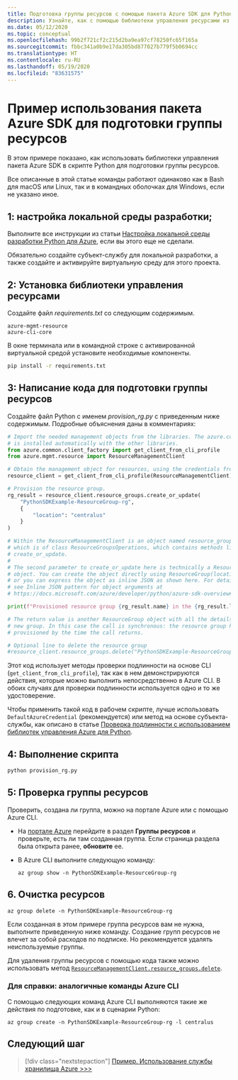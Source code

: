 ```yaml
---
title: Подготовка группы ресурсов с помощью пакета Azure SDK для Python
description: Узнайте, как с помощью библиотеки управления ресурсами из пакета Azure SDK для Python создать группу ресурсов, используя код на Python.
ms.date: 05/12/2020
ms.topic: conceptual
ms.openlocfilehash: 99b2f721cf2c215d2ba9ea97cf78250fc65f165a
ms.sourcegitcommit: fbbc341a0b9e17da305bd877027b779f5b0694cc
ms.translationtype: HT
ms.contentlocale: ru-RU
ms.lasthandoff: 05/19/2020
ms.locfileid: "83631575"
---
```

# <a name="example-use-the-azure-sdk-to-provision-a-resource-group"></a>Пример использования пакета Azure SDK для подготовки группы ресурсов

В этом примере показано, как использовать библиотеки управления пакета Azure SDK в скрипте Python для подготовки группы ресурсов.

Все описанные в этой статье команды работают одинаково как в Bash для macOS или Linux, так и в командных оболочках для Windows, если не указано иное.

## <a name="1-set-up-your-local-development-environment"></a>1: настройка локальной среды разработки;

Выполните все инструкции из статьи [Настройка локальной среды разработки Python для Azure](configure-local-development-environment.md), если вы этого еще не сделали.

Обязательно создайте субъект-службу для локальной разработки, а также создайте и активируйте виртуальную среду для этого проекта.

## <a name="2-install-the-resource-management-library"></a>2: Установка библиотеки управления ресурсами

Создайте файл *requirements.txt* со следующим содержимым.

```text
azure-mgmt-resource
azure-cli-core
```

В окне терминала или в командной строке с активированной виртуальной средой установите необходимые компоненты.

```bash
pip install -r requirements.txt
```

## <a name="3-write-code-to-provision-a-resource-group"></a>3: Написание кода для подготовки группы ресурсов

Создайте файл Python с именем *provision_rg.py* с приведенным ниже содержимым. Подробные объяснения даны в комментариях:

```python
# Import the needed management objects from the libraries. The azure.common library
# is installed automatically with the other libraries.
from azure.common.client_factory import get_client_from_cli_profile
from azure.mgmt.resource import ResourceManagementClient

# Obtain the management object for resources, using the credentials from the CLI login.
resource_client = get_client_from_cli_profile(ResourceManagementClient)

# Provision the resource group.
rg_result = resource_client.resource_groups.create_or_update(
    "PythonSDKExample-ResourceGroup-rg",
    {
        "location": "centralus"
    }
)

# Within the ResourceManagementClient is an object named resource_groups,
# which is of class ResourceGroupsOperations, which contains methods like
# create_or_update.
#
# The second parameter to create_or_update here is technically a ResourceGroup
# object. You can create the object directly using ResourceGroup(location=LOCATION)
# or you can express the object as inline JSON as shown here. For details,
# see Inline JSON pattern for object arguments at
# https://docs.microsoft.com/azure/developer/python/azure-sdk-overview#inline-json-pattern-for-object-arguments.

print(f"Provisioned resource group {rg_result.name} in the {rg_result.location} region")

# The return value is another ResourceGroup object with all the details of the
# new group. In this case the call is synchronous: the resource group has been
# provisioned by the time the call returns.

# Optional line to delete the resource group
#resource_client.resource_groups.delete("PythonSDKExample-ResourceGroup-rg")
```

Этот код использует методы проверки подлинности на основе CLI (`get_client_from_cli_profile`), так как в нем демонстрируются действия, которые можно выполнить непосредственно в Azure CLI. В обоих случаях для проверки подлинности используется одно и то же удостоверение.

Чтобы применить такой код в рабочем скрипте, лучше использовать `DefaultAzureCredential` (рекомендуется) или метод на основе субъекта-службы, как описано в статье [Проверка подлинности с использованием библиотек управления Azure для Python](azure-sdk-authenticate.md).

## <a name="4-run-the-script"></a>4: Выполнение скрипта

```bash
python provision_rg.py
```

## <a name="5-verify-the-resource-group"></a>5: Проверка группы ресурсов

Проверить, создана ли группа, можно на портале Azure или с помощью Azure CLI.

- На [портале Azure](https://portal.azure.com) перейдите в раздел **Группы ресурсов** и проверьте, есть ли там созданная группа. Если страница раздела была открыта ранее, **обновите** ее.

- В Azure CLI выполните следующую команду:

    ```azurecli
    az group show -n PythonSDKExample-ResourceGroup-rg
    ```

## <a name="6-clean-up-resources"></a>6\. Очистка ресурсов

```azurecli
az group delete -n PythonSDKExample-ResourceGroup-rg
```

Если созданная в этом примере группа ресурсов вам не нужна, выполните приведенную ниже команду. Создание групп ресурсов не влечет за собой расходов по подписке. Но рекомендуется удалять неиспользуемые группы.

Для удаления группы ресурсов с помощью кода также можно использовать метод [`ResourceManagementClient.resource_groups.delete`](/python/api/azure-mgmt-resource/azure.mgmt.resource.resources.v2019_10_01.operations.resourcegroupsoperations?view=azure-python#delete-resource-group-name--custom-headers-none--raw-false--polling-true----operation-config-).

### <a name="for-reference-equivalent-azure-cli-commands"></a>Для справки: аналогичные команды Azure CLI

С помощью следующих команд Azure CLI выполняются такие же действия по подготовке, как и в сценарии Python:

```azurecli
az group create -n PythonSDKExample-ResourceGroup-rg -l centralus
```

## <a name="next-step"></a>Следующий шаг

> [!div class="nextstepaction"]
> [Пример. Использование службы хранилища Azure >>>](azure-sdk-example-storage.md)
